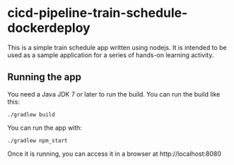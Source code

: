 # cicd-pipeline-train-schedule-dockerdeploy

This is a simple train schedule app written using nodejs. It is intended to be used as a sample application for a series of hands-on learning activity.

## Running the app

You need a Java JDK 7 or later to run the build. You can run the build like this:

    ./gradlew build

You can run the app with:

    ./gradlew npm_start

Once it is running, you can access it in a browser at http://localhost:8080
